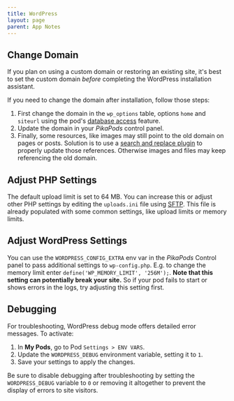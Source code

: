 ```yaml
---
title: WordPress
layout: page
parent: App Notes
---
```


## Change Domain

If you plan on using a custom domain or restoring an existing site, it's best to set the custom domain _before_ completing the WordPress installation assistant.

If you need to change the domain after installation, follow those steps:

1. First change the domain in the `wp_options` table, options `home` and `siteurl` using the pod's [database access](/faq/#accessing-the-pods-database) feature.
2. Update the domain in your _PikaPods_ control panel.
3. Finally, some resources, like images may still point to the old domain on pages or posts. Solution is to use a [search and replace plugin](https://wordpress.org/plugins/better-search-replace/) to properly update those references. Otherwise images and files may keep referencing the old domain.

## Adjust PHP Settings

The default upload limit is set to 64 MB. You can increase this or adjust other PHP settings by editing the `uploads.ini` file using [SFTP](/faq/#accessing-pod-files-using-sftp). This file is already populated with some common settings, like upload limits or memory limits.

## Adjust WordPress Settings

You can use the `WORDPRESS_CONFIG_EXTRA` env var in the *PikaPods* Control panel to pass additional settings to `wp-config.php`. E.g. to change the memory limit enter `define('WP_MEMORY_LIMIT', '256M');`. **Note that this setting can potentially break your site.** So if your pod fails to start or shows errors in the logs, try adjusting this setting first.

## Debugging

For troubleshooting, WordPress debug mode offers detailed error messages. To activate:

1. In **My Pods**, go to Pod `Settings > ENV VARS`.
2. Update the `WORDPRESS_DEBUG` environment variable, setting it to `1`.
3. Save your settings to apply the changes.

Be sure to disable debugging after troubleshooting by setting the `WORDPRESS_DEBUG` variable to `0` or removing it altogether to prevent the display of errors to site visitors.
